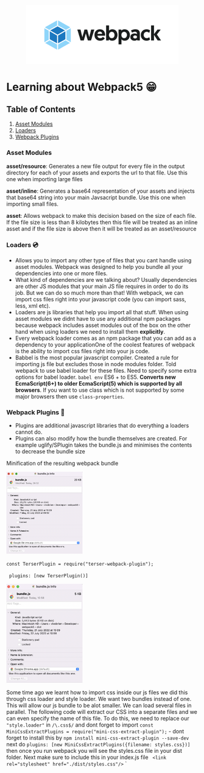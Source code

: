 <div style="text-align:center">
<img src="./readme/webpack.png" alt="webpack-logo" width="400"/>
</div>

# Learning about Webpack5 :grin:

## Table of Contents

1. [Asset Modules](#asset-modules)
2. [Loaders](#loaders)
3. [Webpack Plugins](#webpack-plugins)

### Asset Modules <a name="asset-modules"></a>

**asset/resource**: Generates a new file output for every file in the output directory for each of your assets and exports the url to that file. Use this one when importing large files

**asset/inline**: Generates a base64 representation of your assets and injects that base64 string into your main Javsacript bundle. Use this one when importing small files.

**asset**: Allows webpack to make this decision based on the size of each file. If the file size is less than 8 kilobytes then this file will be treated as an inline asset and if the file size is above then it will be treated as an asset/resource

### Loaders <a name="loaders"></a> :cd:

- Allows you to import any other type of files that you cant handle using asset modules. Webpack was designed to help you bundle all your dependencies into one or more files.
- What kind of dependencies are we talking about? Usually dependencies are other JS modules that your main JS file requires in order to do its job. But we can do so much more than that! With webpack, we can import css files right into your javascript code (you can import sass, less, xml etc).
- Loaders are js libraries that help you import all that stuff. When using asset modules we didnt have to use any additional npm packages because webpack includes asset modules out of the box on the other hand when using loaders we need to install them **explicitly**.
- Every webpack loader comes as an npm package that you can add as a dependency to your applicationOne of the coolest features of webpack is the ability to import css files right into your js code.
- Babbel is the most popular javascript compiler. Created a rule for importing js file but excludes those in node modules folder. Told webpack to use babel loader for these files. Need to specify some extra options for babel loader. `babel env` ES6 + to ES5. **Converts new EcmaScript(6+) to older EcmaScript(5) which is supported by all browsers**. If you want to use class which is not supported by some major browsers then use `class-properties`.

### Webpack Plugins <a name="webpack-plugins"></a> :electric_plug:

- Plugins are additional javascript libraries that do everything a loaders cannot do.
- Plugins can also modify how the bundle themselves are created. For example uglify/SPlugin takes the bundle.js and minimises the contents to decrease the bundle size

Minification of the resulting webpack bundle

<img src="./readme/bundle_before_babel.png" alt="Size of bundle size before babel" width="200"/>

`const TerserPlugin = require("terser-webpack-plugin");`

` plugins: [new TerserPlugin()]`

<img src="./readme/bundle_after_babel.png" alt="Size of bundle size after babel" width="200"/>

Some time ago we learnt how to import css inside our js files we did this through css loader and style loader. We want two bundles instead of one. This will allow our js bundle to be alot smaller. We can load several files in parallel. The following code will extract our CSS into a separate files and we can even specify the name of this file. To do this, we need to replace our `"style.loader"` in `/\.css$/` and dont forget to import `const MiniCssExtractPlugins = require("mini-css-extract-plugin");` - dont forget to install this by `npm install mini-css-extract-plugin --save-dev` next do `plugins: [new MiniCssExtractPlugins({filename: styles.css})]` then once you run webpack you will see the styles.css file in your dist folder. Next make sure to include this in your index.js file ` <link rel="stylesheet" href="./dist/styles.css"/>`
`
